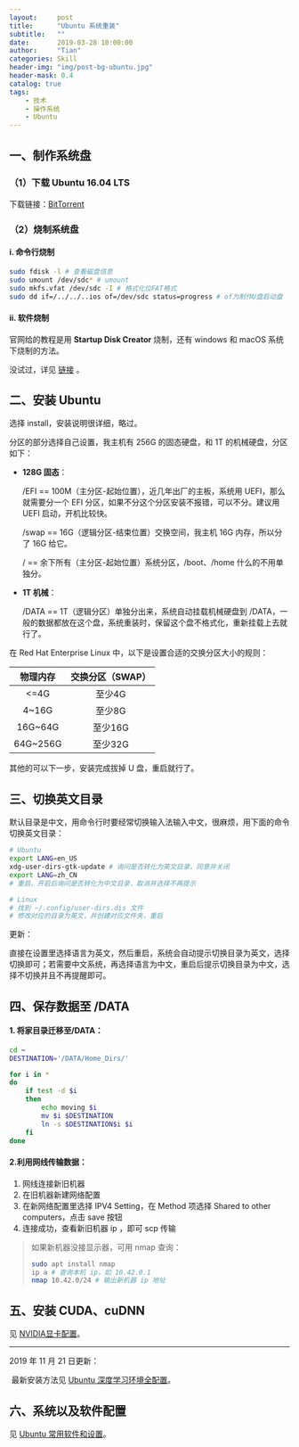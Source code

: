 ```yaml
---
layout:     post
title:      "Ubuntu 系统重装"
subtitle:   ""
date:       2019-03-28 10:00:00
author:     "Tian"
categories: Skill
header-img: "img/post-bg-ubuntu.jpg"
header-mask: 0.4
catalog: true
tags:
    - 技术
    - 操作系统
    - Ubuntu
---
```


## 一、制作系统盘

### （1）下载 Ubuntu 16.04 LTS

下载链接：[BitTorrent](http://releases.ubuntu.com/16.04/ubuntu-16.04.4-desktop-amd64.iso.torrent)

### （2）烧制系统盘

#### i. 命令行烧制

```bash
sudo fdisk -l # 查看磁盘信息
sudo umount /dev/sdc* # umount
sudo mkfs.vfat /dev/sdc -I # 格式化位FAT格式
sudo dd if=/../../..ios of=/dev/sdc status=progress # of为制作U盘启动盘
```

#### ii. 软件烧制

官网给的教程是用 **Startup Disk Creator** 烧制，还有 windows 和 macOS 系统下烧制的方法。

没试过，详见 [链接](https://tutorials.ubuntu.com/tutorial/tutorial-create-a-usb-stick-on-ubuntu#0) 。

## 二、安装 Ubuntu

选择 install，安装说明很详细，略过。

分区的部分选择自己设置，我主机有 256G 的固态硬盘，和 1T 的机械硬盘，分区如下：

- **128G 固态**：

  /EFI == 100M（主分区-起始位置），近几年出厂的主板，系统用 UEFI，那么就需要分一个 EFI 分区，如果不分这个分区安装不报错，可以不分。建议用 UEFI 启动，开机比较快。

  /swap == 16G（逻辑分区-结束位置）交换空间，我主机 16G 内存，所以分了 16G 给它。

  / == 余下所有（主分区-起始位置）系统分区，/boot、/home 什么的不用单独分。

- **1T 机械**：

  /DATA == 1T（逻辑分区）单独分出来，系统自动挂载机械硬盘到 /DATA，一般的数据都放在这个盘，系统重装时，保留这个盘不格式化，重新挂载上去就行了。

在 Red Hat Enterprise Linux 中，以下是设置合适的交换分区大小的规则：

| 物理内存 | 交换分区（SWAP） |
| :------: | :--------------: |
|   <=4G   |      至少4G      |
|  4~16G   |      至少8G      |
| 16G~64G  |     至少16G      |
| 64G~256G |     至少32G      |

其他的可以下一步，安装完成拔掉 U 盘，重启就行了。

## 三、切换英文目录

默认目录是中文，用命令行时要经常切换输入法输入中文，很麻烦，用下面的命令切换英文目录：

```bash
# Ubuntu
export LANG=en_US
xdg-user-dirs-gtk-update # 询问是否转化为英文目录，同意并关闭
export LANG=zh_CN
# 重启，开启后询问是否转化为中文目录，取消并选择不再提示

# Linux
# 找到 ~/.config/user-dirs.dis 文件
# 修改对应的目录为英文，并创建对应文件夹，重启
```

更新：

直接在设置里选择语言为英文，然后重启，系统会自动提示切换目录为英文，选择切换即可；若需要中文系统，再选择语言为中文，重启后提示切换目录为中文，选择不切换并且不再提醒即可。

## 四、保存数据至 /DATA

#### 1. 将家目录迁移至/DATA：

```bash
cd ~
DESTINATION='/DATA/Home_Dirs/'

for i in *
do
	if test -d $i
	then
		echo moving $i
		mv $i $DESTINATION
		ln -s $DESTINATION$i $i
	fi
done
```

#### 2.利用网线传输数据：

1. 网线连接新旧机器
2. 在旧机器新建网络配置
3. 在新网络配置里选择 IPV4 Setting，在 Method 项选择 Shared to other computers，点击 save 按钮
4. 连接成功，查看新旧机器 ip ，即可 scp 传输

> 如果新机器没接显示器，可用 nmap 查询：
>
> ```bash
> sudo apt install nmap
> ip a # 查询本机 ip，如 10.42.0.1
> nmap 10.42.0/24 # 输出新机器 ip 地址
> ```
>

## 五、安装 CUDA、cuDNN

见 [NVIDIA显卡配置](https://tianws.github.io/skill/2018/07/04/cuda-dl/)。

---

2019 年 11 月 21 日更新：

​	最新安装方法见 [Ubuntu 深度学习环境全配置](https://tianws.github.io/skill/2019/10/16/cuda-dl-2/)。

## 六、系统以及软件配置

见 [Ubuntu 常用软件和设置](<https://tianws.github.io/skill/2019/04/03/software-ubuntu/>)。

